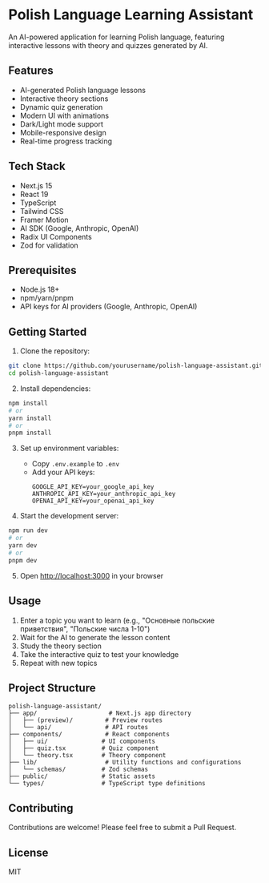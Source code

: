 # Polish Language Learning Assistant

An AI-powered application for learning Polish language, featuring interactive lessons with theory and quizzes generated by AI.

## Features

- AI-generated Polish language lessons
- Interactive theory sections
- Dynamic quiz generation
- Modern UI with animations
- Dark/Light mode support
- Mobile-responsive design
- Real-time progress tracking

## Tech Stack

- Next.js 15
- React 19
- TypeScript
- Tailwind CSS
- Framer Motion
- AI SDK (Google, Anthropic, OpenAI)
- Radix UI Components
- Zod for validation

## Prerequisites

- Node.js 18+
- npm/yarn/pnpm
- API keys for AI providers (Google, Anthropic, OpenAI)

## Getting Started

1. Clone the repository:
```bash
git clone https://github.com/yourusername/polish-language-assistant.git
cd polish-language-assistant
```

2. Install dependencies:
```bash
npm install
# or
yarn install
# or
pnpm install
```

3. Set up environment variables:
   - Copy `.env.example` to `.env`
   - Add your API keys:
     ```
     GOOGLE_API_KEY=your_google_api_key
     ANTHROPIC_API_KEY=your_anthropic_api_key
     OPENAI_API_KEY=your_openai_api_key
     ```

4. Start the development server:
```bash
npm run dev
# or
yarn dev
# or
pnpm dev
```

5. Open [http://localhost:3000](http://localhost:3000) in your browser

## Usage

1. Enter a topic you want to learn (e.g., "Основные польские приветствия", "Польские числа 1-10")
2. Wait for the AI to generate the lesson content
3. Study the theory section
4. Take the interactive quiz to test your knowledge
5. Repeat with new topics

## Project Structure

```
polish-language-assistant/
├── app/                    # Next.js app directory
│   ├── (preview)/         # Preview routes
│   └── api/               # API routes
├── components/            # React components
│   ├── ui/               # UI components
│   ├── quiz.tsx          # Quiz component
│   └── theory.tsx        # Theory component
├── lib/                   # Utility functions and configurations
│   └── schemas/          # Zod schemas
├── public/               # Static assets
└── types/                # TypeScript type definitions
```

## Contributing

Contributions are welcome! Please feel free to submit a Pull Request.

## License

MIT

